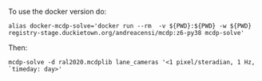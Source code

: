
To use the docker version do:

    alias docker-mcdp-solve='docker run --rm  -v ${PWD}:${PWD} -w ${PWD} registry-stage.duckietown.org/andreacensi/mcdp:z6-py38 mcdp-solve'

Then:

    mcdp-solve -d ral2020.mcdplib lane_cameras '<1 pixel/steradian, 1 Hz, `timeday: day>'